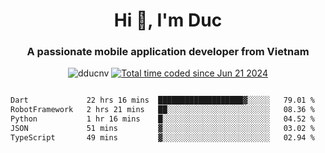 <h1 align="center">
  Hi 👋, I'm  Duc</h1>
<h3 align="center">A passionate mobile application developer from Vietnam</h3>  
  
<p align="center"> <img src="https://komarev.com/ghpvc/?username=dducnv&label=Profile%20views&color=0e75b6&style=flat" alt="dducnv" /> 
<a href="https://wakatime.com/@4d2a2cd9-1bcb-4dd1-84a4-dce128a35137"><img src="https://wakatime.com/badge/user/4d2a2cd9-1bcb-4dd1-84a4-dce128a35137.svg" alt="Total time coded since Jun 21 2024" /></a>
</p>  

<div style="width: 100vw; overflow-x: auto; flex:center">
  <!--START_SECTION:waka-->

```txt
Dart             22 hrs 16 mins  ███████████████████▓░░░░░   79.01 %
RobotFramework   2 hrs 21 mins   ██░░░░░░░░░░░░░░░░░░░░░░░   08.36 %
Python           1 hr 16 mins    █░░░░░░░░░░░░░░░░░░░░░░░░   04.52 %
JSON             51 mins         ▓░░░░░░░░░░░░░░░░░░░░░░░░   03.02 %
TypeScript       49 mins         ▓░░░░░░░░░░░░░░░░░░░░░░░░   02.94 %
```

<!--END_SECTION:waka-->
</div>




  
